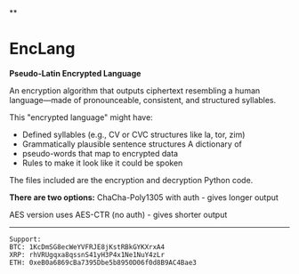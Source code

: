 
**

# EncLang

**Pseudo-Latin Encrypted Language**

An encryption algorithm that outputs ciphertext resembling a human language—made of pronounceable, consistent, and structured syllables.

This "encrypted language" might have:

 - Defined syllables (e.g., CV or CVC structures like la, tor, zim)
 - Grammatically plausible sentence structures A dictionary of
 - pseudo-words that map to encrypted data
 - Rules to make it look like it could be spoken

The files included are the encryption and decryption Python code.

**There are two options:**
ChaCha-Poly1305 with auth - gives longer output

AES version uses AES-CTR (no auth) - gives shorter output

-------

    Support:
    BTC: 1KcDmSG8ecWeYVFRJE8jKstRBkGYKXrxA4
    XRP: rhVRUgqxa8qssnS41yH3P4x1Ne1NuY4zLr
    ETH: 0xeB0a6869cBa7395Dbe5b8950D06f0d8B9AC4Bae3
